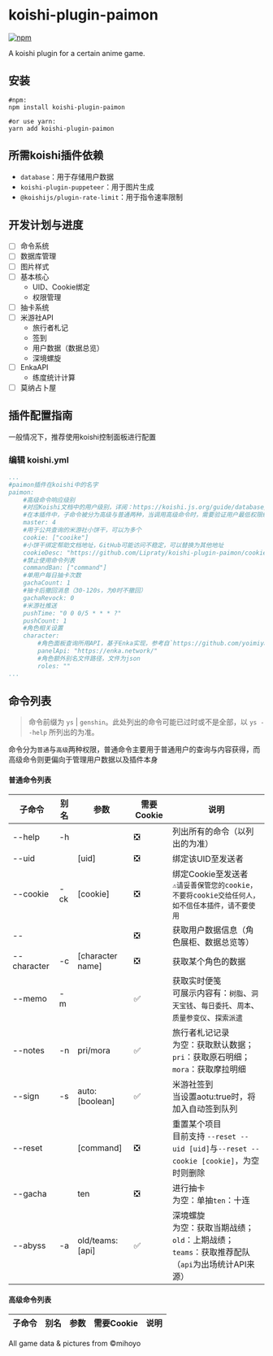 # koishi-plugin-paimon

[![npm](https://img.shields.io/npm/v/koishi-plugin-paimon?style=flat-square)](https://www.npmjs.com/package/koishi-plugin-paimon)

A koishi plugin for a certain anime game.

## 安装

```Shell
#npm:
npm install koishi-plugin-paimon

#or use yarn:
yarn add koishi-plugin-paimon
```

## 所需koishi插件依赖

- `database`：用于存储用户数据
- `koishi-plugin-puppeteer`：用于图片生成
- `@koishijs/plugin-rate-limit`：用于指令速率限制

## 开发计划与进度

- [ ] 命令系统
- [ ] 数据库管理
- [ ] 图片样式
- [ ] 基本核心
  - UID、Cookie绑定
  - 权限管理
- [ ] 抽卡系统
- [ ] 米游社API
  - 旅行者札记
  - 签到
  - 用户数据（数据总览）
  - 深境螺旋
- [ ] EnkaAPI
  - 练度统计计算
- [ ] 莫纳占卜屋

## 插件配置指南

一般情况下，推荐使用koishi控制面板进行配置

### 编辑 koishi.yml

```Yaml
...
#paimon插件在koishi中的名字
paimon:
    #高级命令响应级别
    #对应Koishi文档中的用户级别，详阅：https://koishi.js.org/guide/database/builtin.html#用户权限
    #在本插件中，子命令被分为高级与普通两种，当调用高级命令时，需要验证用户最低权限级别方可生效
    master: 4
    #用于公共查询的米游社小饼干，可以为多个
    cookie: ["cooike"] 
    #小饼干绑定帮助文档地址，GitHub可能访问不稳定，可以替换为其他地址
    cookieDesc: "https://github.com/Lipraty/koishi-plugin-paimon/cookie.md"
    #禁止使用命令列表
    commandBan: ["command"]
    #单用户每日抽卡次数
    gachaCount: 1
    #抽卡后撤回消息（30-120s，为0时不撤回）
    gachaRevock: 0
    #米游社推送
    pushTime: "0 0 0/5 * * * ?"
    pushCount: 1
    #角色相关设置
    character: 
        #角色面板查询所用API，基于Enka实现，参考自`https://github.com/yoimiya-kokomi/miao-plugin`
        panelApi: "https://enka.network/"
        #角色额外别名文件路径，文件为json
        roles: ""
...
```

## 命令列表

> 命令前缀为 `ys` | `genshin`。此处列出的命令可能已过时或不是全部，以 `ys --help` 所列出的为准。

命令分为`普通`与`高级`两种权限，普通命令主要用于普通用户的查询与内容获得，而高级命令则更偏向于管理用户数据以及插件本身

#### 普通命令列表

| 子命令      | 别名 | 参数             | 需要Cookie | 说明                                                                                                |
| ----------- | ---- | ---------------- | ---------- | --------------------------------------------------------------------------------------------------- |
| --help      | -h   |                  | ❎          | 列出所有的命令（以列出的为准）                                                                      |
| --uid       |      | [uid]            | ❎          | 绑定该UID至发送者                                                                                   |
| --cookie    | -ck  | [cookie]         | ❎          | 绑定Cookie至发送者 <br/>`⚠️请妥善保管您的cookie，不要将cookie交给任何人，如不信任本插件，请不要使用` |
| --          |      |                  | ❎          | 获取用户数据信息（角色展柜、数据总览等）                                                            |
| --character | -c   | [character name] | ❎          | 获取某个角色的数据                                                                                  |
| --memo      | -m   |                  | ✅          | 获取实时便笺 <br/>可展示内容有：`树脂`、`洞天宝钱`、`每日委托`、`周本`、`质量参变仪`、`探索派遣`    |
| --notes     | -n   | pri/mora         | ✅          | 旅行者札记记录 <br/>为空：获取默认数据；`pri`：获取原石明细；`mora`：获取摩拉明细                   |
| --sign      | -s   | auto:[boolean]   | ✅          | 米游社签到 <br/>当设置aotu:true时，将加入自动签到队列                                               |
| --reset     |      | [command]        | ❎          | 重置某个项目 <br/>目前支持 `--reset --uid [uid]`与`--reset --cookie [cookie]`，为空时则删除         |
| --gacha     |      | ten              | ❎          | 进行抽卡 <br/>为空：单抽`ten`：十连                                                                 |
| --abyss     | -a   | old/teams:[api]  | ✅          | 深境螺旋 <br/>为空：获取当期战绩；`old`：上期战绩；`teams`：获取推荐配队（`api`为出场统计API来源）  |

#### 高级命令列表

| 子命令 | 别名 | 参数 | 需要Cookie | 说明 |
| ------ | ---- | ---- | ---------- | ---- |

All game data & pictures from ©mihoyo
